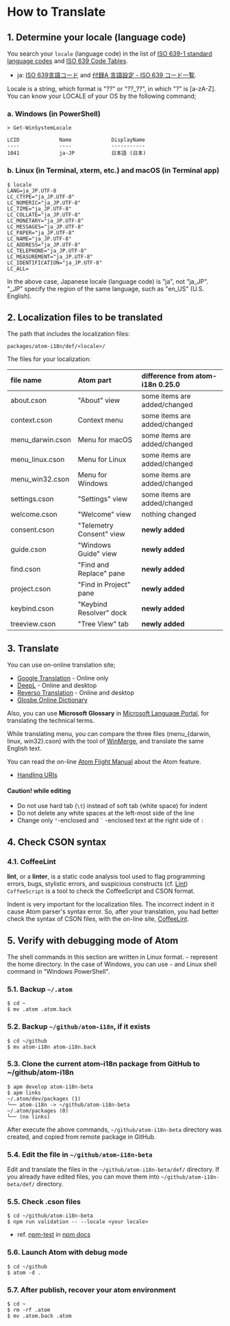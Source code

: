 # How to Translate



## 1. Determine your locale (language code)

You search your `locale` (language code) in the list of [ISO 639-1 standard language codes](https://www.andiamo.co.uk/resources/iso-language-codes/) and [ISO 639 Code Tables](https://iso639-3.sil.org/code_tables/639/data). 
- ja: [ISO 639言語コード](https://www.asahi-net.or.jp/~ax2s-kmtn/ref/iso639.html) and [付録A 言語設定 - ISO 639 コード一覧](https://omegat.sourceforge.io/manual-standard/ja/appendix.languages.html).

Locale is a string, which format is "??" or "??_??", in which "?" is [a-zA-Z].
You can know your LOCALE of your OS by the following command;

### a. Windows (in PowerShell)
```shell
> Get-WinSystemLocale

LCID             Name             DisplayName
----             ----             -----------
1041             ja-JP            日本語 (日本)

```

### b. Linux (in Terminal, xterm, etc.) and macOS (in Terminal app)
```shell
$ locale
LANG=ja_JP.UTF-8
LC_CTYPE="ja_JP.UTF-8"
LC_NUMERIC="ja_JP.UTF-8"
LC_TIME="ja_JP.UTF-8"
LC_COLLATE="ja_JP.UTF-8"
LC_MONETARY="ja_JP.UTF-8"
LC_MESSAGES="ja_JP.UTF-8"
LC_PAPER="ja_JP.UTF-8"
LC_NAME="ja_JP.UTF-8"
LC_ADDRESS="ja_JP.UTF-8"
LC_TELEPHONE="ja_JP.UTF-8"
LC_MEASUREMENT="ja_JP.UTF-8"
LC_IDENTIFICATION="ja_JP.UTF-8"
LC_ALL=
```

In the above case, Japanese locale (language code) is "ja", not "ja_JP". "_JP" specify the region of the same language, such as "en_US" (U.S. English).



## 2. Localization files to be translated

The path that includes the localization files:
```
packages/atom-i18n/def/<locale>/
```

The files for your localization:

| file name         | Atom part                | difference from atom-i18n 0.25.0 |
|:------------------|:-------------------------|:---------------------------------|
| about.cson        | "About" view             | some items are added/changed     |
| context.cson      | Context menu             | some items are added/changed     |
| menu_darwin.cson  | Menu for macOS           | some items are added/changed     |
| menu_linux.cson   | Menu for Linux           | some items are added/changed     |
| menu_win32.cson   | Menu for Windows         | some items are added/changed     |
| settings.cson     | "Settings" view          | some items are added/changed     |
| welcome.cson      | "Welcome" view           | nothing changed                  |
| consent.cson      | "Telemetry Consent" view | **newly added**                  |
| guide.cson        | "Windows Guide" view     | **newly added**                  |
| find.cson         | "Find and Replace" pane  | **newly added**                  |
| project.cson      | "Find in Project" pane   | **newly added**                  |
| keybind.cson      | "Keybind Resolver" dock  | **newly added**                  |
| treeview.cson     | "Tree View" tab          | **newly added**                  |



## 3. Translate

You can use on-online translation site;
- [Google Translation](https://translate.google.com/) - Online only
- [DeepL](https://www.deepl.com/) - Online and desktop
- [Reverso Translation](https://context.reverso.net/translation/) - Online and desktop
- [Glosbe Online Dictionary](https://glosbe.com/)

Also, you can use **Microsoft Glossary** in [Microsoft Language Portal](https://www.microsoft.com/ja-jp/language/), for translating the technical terms.

While translating menu, you can compare the three files (menu_{darwin, linux, win32}.cson) with the tool of [WinMerge](https://winmerge.org/), and translate the same English text.


You can read the on-line [Atom Flight Manual](https://flight-manual.atom.io/) about the Atom feature.
- [Handling URIs](https://flight-manual.atom.io/hacking-atom/sections/handling-uris/)


#### Caution! while editing
- Do not use hard tab (`\t`) instead of soft tab (white space) for indent
- Do not delete any white spaces at the left-most side of the line
- Change only `"`-enclosed and `` ` `` -enclosed  text at the right side of  `:`


## 4. Check CSON syntax

### 4.1. CoffeeLint
**lint**, or a **linter**, is a static code analysis tool used to flag programming errors, bugs, stylistic errors, and suspicious constructs (cf. [Lint](https://en.wikipedia.org/wiki/Lint_(software)))
`CoffeeScript` is a tool to check the CoffeeScript and CSON format.

Indent is very important for the localization files. The incorrect indent in it cause Atom parser's syntax error.
So, after your translation, you had better check the syntax of CSON files, with the on-line site, [CoffeeLint](http://www.coffeelint.org/).



## 5. Verify with debugging mode of Atom
The shell commands in this section are written in Linux format. `~` represent the home directory. 
In the case of Windows, you can use `~` and Linux shell command in "Windows PowerShell".


### 5.1. Backup `~/.atom`
```shell
$ cd ~
$ mv .atom .atom.back
```

### 5.2. Backup `~/github/atom-i18n`, if it exists
```shell
$ cd ~/github
$ mv atom-i18n atom-i18n.back
```

### 5.3.  Clone the current atom-i18n package from GitHub to ~/github/atom-i18n

```shell
$ apm develop atom-i18n-beta
$ apm links
~/.atom/dev/packages (1)
└── atom-i18n -> ~/github/atom-i18n-beta
~/.atom/packages (0)
└── (no links)
```
After execute the above commands, `~/github/atom-i18n-beta` directory was created, and copied from remote package in GitHub.

### 5.4. Edit the file in `~/github/atom-i18n-beta`

Edit and translate the files in the `~/github/atom-i18n-beta/def/` directory.
If you already have edited files, you can move them into `~/github/atom-i18n-beta/def/` directory.


### 5.5. Check .cson files

```shell
$ cd ~/github/atom-i18n-beta
$ npm run validation -- --locale <your locale>
```

- ref. [npm-test](https://docs.npmjs.com/cli/v7/commands/npm-test) in [npm docs](https://docs.npmjs.com/)


### 5.6. Launch Atom with debug mode

```shell
$ cd ~/github
$ atom -d .
```

### 5.7. After publish, recover your atom environment

```shell
$ cd ~
$ rm -rf .atom
$ mv .atom.back .atom
```




